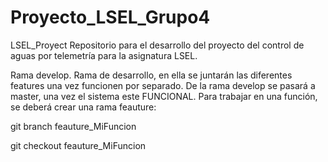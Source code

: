 # Proyecto_LSEL_Grupo4
LSEL_Proyect Repositorio para el desarrollo del proyecto del control de aguas por telemetría para la asignatura LSEL. 

Rama develop. Rama de desarrollo, en ella se juntarán las diferentes features una vez funcionen por separado. 
De la rama develop se pasará a master, una vez el sistema este FUNCIONAL.
Para trabajar en una función, se deberá crear una rama feauture:

git branch feauture_MiFuncion

git checkout feauture_MiFuncion
